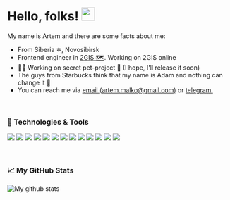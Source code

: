 # Hello, folks! <img src="https://raw.githubusercontent.com/artem-malko/self-presentation/main/wave.gif" width="30px">

My name is Artem and there are some facts about me:

* From Siberia ❄, Novosibirsk
* Frontend engineer in [2GIS 🗺](https://2gis.ae/dubai?m=55.11803%2C25.131033%2F17.83%2Fp%2F44.69%2Fr%2F77.23). Working on 2GIS online
* 👨‍💻 Working on secret pet-project 🐶 (I hope, I'll release it soon)
* The guys from Starbucks think that my name is Adam and nothing can change it 🙂
* You can reach me via [email (artem.malko@gmail.com)](artem.malko@gmail.com) or [telegram  <img src="https://simpleicons.org/icons/telegram.svg" width="14px">](https://t.me/artemmalko)

<br/>

### 🔧 Technologies & Tools

![](https://img.shields.io/badge/OS-macOS-informational?style=flat-square&logo=apple&logoColor=white&color=2bbc8a)
![](https://img.shields.io/badge/Code-JavaScript-informational?style=flat-square&logo=javascript&logoColor=white&color=2bbc8a)
![](https://img.shields.io/badge/Code-TypeScript-informational?style=flat-square&logo=typescript&logoColor=white&color=2bbc8a)
![](http://img.shields.io/badge/Code-CSS%7Ccss_In_JS%7CPostCSS-informational?style=flat-square&logo=css3&logoColor=white&color=2bbc8a)
![](https://img.shields.io/badge/Code-React-informational?style=flat-square&logo=react&logoColor=white&color=2bbc8a)
![](https://img.shields.io/badge/Code-Golang-informational?style=flat-square&logo=go&logoColor=white&color=2bbc8a)
![](https://img.shields.io/badge/Code-Make-informational?style=flat-square&logo=cmake&logoColor=white&color=2bbc8a)
![](https://img.shields.io/badge/Shell-Bash-informational?style=flat-square&logo=gnu-bash&logoColor=white&color=2bbc8a)
![](https://img.shields.io/badge/Tools-PostgreSQL-informational?style=flat-square&logo=postgresql&logoColor=white&color=2bbc8a)
![](https://img.shields.io/badge/Tools-Docker-informational?style=flat-square&logo=docker&logoColor=white&color=2bbc8a)
![](https://img.shields.io/badge/Tools-Kubernetes-informational?style=flat-square&logo=kubernetes&logoColor=white&color=2bbc8a)
![](https://img.shields.io/badge/Cloud-Digital_Ocean-informational?style=flat-square&logo=digitalocean&logoColor=white&color=2bbc8a)
![](https://img.shields.io/badge/Cloud-AWS-informational?style=flat-square&logo=amazon&logoColor=white&color=2bbc8a)


<br/>

### 📈 My GitHub Stats
![My github stats](https://github-readme-stats.vercel.app/api?username=artem-malko&show_icons=true&count_private=true&hide=stars)
